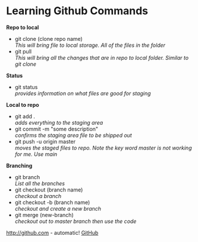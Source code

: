 # Learning Github Commands


**Repo to local**
* git clone (clone repo name) <br />
*This will bring file to local storage. All of the files in the folder*
* git pull <br />
*This will bring all the changes that are in repo to local folder. Similar to git clone*


**Status**
* git status <br />
*provides information on what files are good for staging*

**Local to repo**
* git add . <br />
*adds everything to the staging area*
* git commit -m "some description" <br />
*confirms the staging area file to be shipped out*
* git push -u origin master <br />
*moves the staged files to repo. Note the key word master is not working for me. Use main* 



**Branching**
* git branch <br />
*List all the branches* 
* git checkout (branch name)<br />
*checkout a branch*
* git checkout -b (branch name)<br />
*checkout and create a new branch*
* git merge (new-branch)<br />
*checkout out to master branch then use the code*



http://github.com - automatic!
[GitHub](http://github.com)


